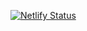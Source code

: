 [![Netlify Status](https://api.netlify.com/api/v1/badges/f7c36320-e11d-4418-886e-193ca3a239ee/deploy-status)](https://app.netlify.com/sites/euphonious-mandazi-52aa09/deploys)
